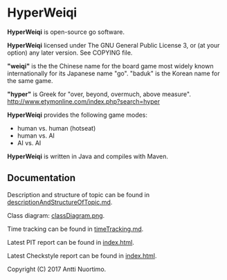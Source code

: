 # HyperWeiqi

**HyperWeiqi** is open-source go software.

**HyperWeiqi** licensed under The GNU General Public License 3, or
(at your option) any later version. See COPYING file.

**"weiqi"** is the the Chinese name for the board game most widely known
internationally for its Japanese name "go". "baduk" is the Korean name
for the same game.

**"hyper"** is Greek for "over, beyond, overmuch, above measure".
http://www.etymonline.com/index.php?search=hyper

**HyperWeiqi** provides the following game modes:
* human vs. human (hotseat)
* human vs. AI
* AI vs. AI

**HyperWeiqi** is written in Java and compiles with Maven.

## Documentation

Description and structure of topic can be found in
[descriptionAndStructureOfTopic.md](documentation/descriptionAndStructureOfTopic.md).

Class diagram:
[classDiagram.png](documentation/classDiagram.png).

Time tracking can be found in
[timeTracking.md](documentation/timeTracking.md).

Latest PIT report can be found in
[index.html](https://htmlpreview.github.io/?https://github.com/nrz/hyperweiqi/documentation/pit/201702171704/index.html).

Latest Checkstyle report can be found in
[index.html](https://htmlpreview.github.io/?https://github.com/nrz/hyperweiqi/documentation/checkstyle/201702171704/checkstyle.html).

Copyright (C) 2017 Antti Nuortimo.

